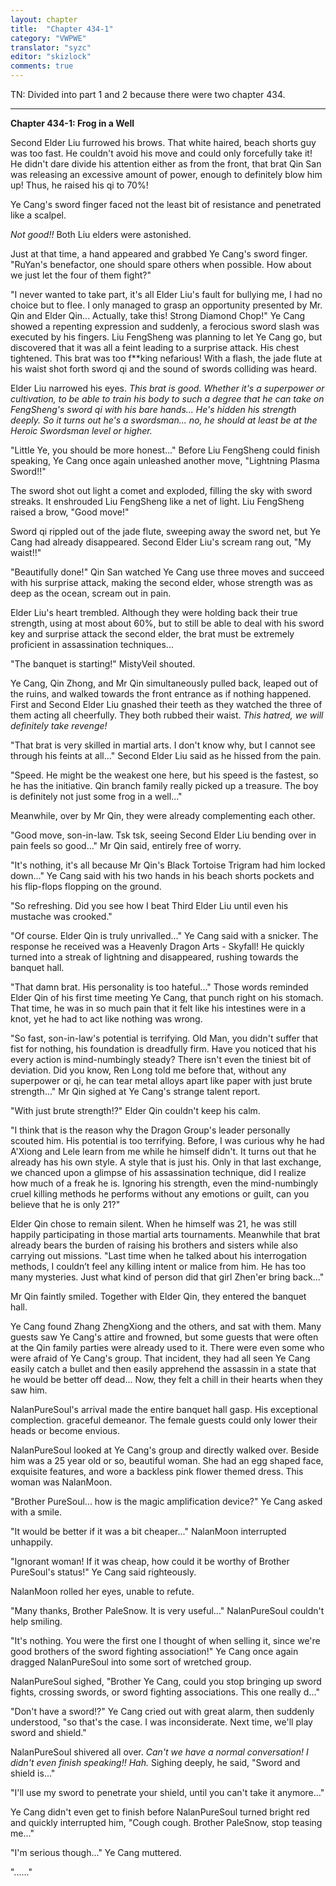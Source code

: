 ```yaml
---
layout: chapter
title:  "Chapter 434-1"
category: "VWPWE"
translator: "syzc"
editor: "skizlock"
comments: true
---
```


TN: Divided into part 1 and 2 because there were two chapter 434.

---

**Chapter 434-1: Frog in a Well**

Second Elder Liu furrowed his brows. That white haired, beach shorts guy was too fast. He couldn't avoid his move and could only forcefully take it! He didn't dare divide his attention either as from the front, that brat Qin San was releasing an excessive amount of power, enough to definitely blow him up! Thus, he raised his qi to 70%! 

Ye Cang's sword finger faced not the least bit of resistance and penetrated like a scalpel.  

*Not good!!* Both Liu elders were astonished.

Just at that time, a hand appeared and grabbed Ye Cang's sword finger. "RuYan's benefactor, one should spare others when possible. How about we just let the four of them fight?"

"I never wanted to take part, it's all Elder Liu's fault for bullying me, I had no choice but to flee. I only managed to grasp an opportunity presented by Mr. Qin and Elder Qin... Actually, take this! Strong Diamond Chop!" Ye Cang showed a repenting expression and suddenly, a ferocious sword slash was executed by his fingers. Liu FengSheng was planning to let Ye Cang go, but discovered that it was all a feint leading to a surprise attack. His chest tightened. This brat was too f\*\*king nefarious! With a flash, the jade flute at his waist shot forth sword qi and the sound of swords colliding was heard.

Elder Liu narrowed his eyes. *This brat is good. Whether it's a superpower or cultivation, to be able to train his body to such a degree that he can take on FengSheng's sword qi with his bare hands... He's hidden his strength deeply. So it turns out he's a swordsman... no, he should at least be at the Heroic Swordsman level or higher.*

"Little Ye, you should be more honest..." Before Liu FengSheng could finish speaking, Ye Cang once again unleashed another move, "Lightning Plasma Sword!!"

The sword shot out light a comet and exploded, filling the sky with sword streaks. It enshrouded Liu FengSheng like a net of light. Liu FengSheng raised a brow, "Good move!"

Sword qi rippled out of the jade flute, sweeping away the sword net, but Ye Cang had already disappeared. Second Elder Liu's scream rang out, "My waist!!"

"Beautifully done!" Qin San watched Ye Cang use three moves and succeed with his surprise attack, making the second elder, whose strength was as deep as the ocean, scream out in pain.

Elder Liu's heart trembled. Although they were holding back their true strength, using at most about 60%, but to still be able to deal with his sword key and surprise attack the second elder, the brat must be extremely proficient in assassination techniques...

"The banquet is starting!" MistyVeil shouted.

Ye Cang, Qin Zhong, and Mr Qin simultaneously pulled back, leaped out of the ruins, and walked towards the front entrance as if nothing happened. First and Second Elder Liu gnashed their teeth as they watched the three of them acting all cheerfully. They both rubbed their waist. *This hatred, we will definitely take revenge!*

"That brat is very skilled in martial arts. I don't know why, but I cannot see through his feints at all..." Second Elder Liu said as he hissed from the pain.

"Speed. He might be the weakest one here, but his speed is the fastest, so he has the initiative. Qin branch family really picked up a treasure. The boy is definitely not just some frog in a well..."

Meanwhile, over by Mr Qin, they were already complementing each other.

"Good move, son-in-law. Tsk tsk, seeing Second Elder Liu bending over in pain feels so good..." Mr Qin said, entirely free of worry.

"It's nothing, it's all because Mr Qin's Black Tortoise Trigram had him locked down..." Ye Cang said with his two hands in his beach shorts pockets and his flip-flops flopping on the ground.

"So refreshing. Did you see how I beat Third Elder Liu until even his mustache was crooked."

"Of course. Elder Qin is truly unrivalled..." Ye Cang said with a snicker. The response he received was a Heavenly Dragon Arts - Skyfall! He quickly turned into a streak of lightning and disappeared, rushing towards the banquet hall.

"That damn brat. His personality is too hateful..." Those words reminded Elder Qin of his first time meeting Ye Cang, that punch right on his stomach. That time, he was in so much pain that it felt like his intestines were in a knot, yet he had to act like nothing was wrong.

"So fast, son-in-law's potential is terrifying. Old Man, you didn't suffer that fist for nothing, his foundation is dreadfully firm. Have you noticed that his every action is mind-numbingly steady? There isn't even the tiniest bit of deviation. Did you know, Ren Long told me before that, without any superpower or qi, he can tear metal alloys apart like paper with just brute strength..." Mr Qin sighed at Ye Cang's strange talent report.

"With just brute strength!?" Elder Qin couldn't keep his calm.

"I think that is the reason why the Dragon Group's leader personally scouted him. His potential is too terrifying. Before, I was curious why he had A'Xiong and Lele learn from me while he himself didn't. It turns out that he already has his own style. A style that is just his. Only in that last exchange, we chanced upon a glimpse of his assassination technique, did I realize how much of a freak he is. Ignoring his strength, even the mind-numbingly cruel killing methods he performs without any emotions or guilt, can you believe that he is only 21?"

Elder Qin chose to remain silent. When he himself was 21, he was still happily participating in those martial arts tournaments. Meanwhile that brat already bears the burden of raising his brothers and sisters while also carrying out missions. "Last time when he talked about his interrogation methods, I couldn’t feel any killing intent or malice from him. He has too many mysteries. Just what kind of person did that girl Zhen'er bring back..."

Mr Qin faintly smiled. Together with Elder Qin, they entered the banquet hall.

Ye Cang found Zhang ZhengXiong and the others, and sat with them. Many guests saw Ye Cang's attire and frowned, but some guests that were often at the Qin family parties were already used to it. There were even some who were afraid of Ye Cang's group. That incident, they had all seen Ye Cang easily catch a bullet and then easily apprehend the assassin in a state that he would be better off dead... Now, they felt a chill in their hearts when they saw him.

NalanPureSoul's arrival made the entire banquet hall gasp. His exceptional complection. graceful demeanor. The female guests could only lower their heads or become envious.

NalanPureSoul looked at Ye Cang's group and directly walked over. Beside him was a 25 year old or so, beautiful woman. She had an egg shaped face, exquisite features, and wore a backless pink flower themed dress. This woman was NalanMoon.

"Brother PureSoul... how is the magic amplification device?" Ye Cang asked with a smile.

"It would be better if it was a bit cheaper..." NalanMoon interrupted unhappily.

"Ignorant woman! If it was cheap, how could it be worthy of Brother PureSoul's status!" Ye Cang said righteously.

NalanMoon rolled her eyes, unable to refute.

"Many thanks, Brother PaleSnow. It is very useful..." NalanPureSoul couldn't help smiling.

"It's nothing. You were the first one I thought of when selling it, since we're good brothers of the sword fighting association!" Ye Cang once again dragged NalanPureSoul into some sort of wretched group.

NalanPureSoul sighed, "Brother Ye Cang, could you stop bringing up sword fights, crossing swords, or sword fighting associations. This one really d..."

"Don't have a sword!?" Ye Cang cried out with great alarm, then suddenly understood, "so that's the case. I was inconsiderate. Next time, we'll play sword and shield."

NalanPureSoul shivered all over. *Can't we have a normal conversation! I didn't even finish speaking!! Hah.* Sighing deeply, he said, "Sword and shield is..."

"I'll use my sword to penetrate your shield, until you can't take it anymore..."

Ye Cang didn't even get to finish before NalanPureSoul turned bright red and quickly interrupted him, "Cough cough. Brother PaleSnow, stop teasing me..."

"I'm serious though..." Ye Cang muttered.

"......"
